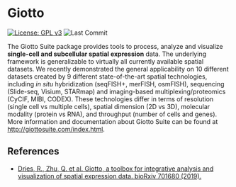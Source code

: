 
<!-- README.md is generated from README.Rmd. Please edit that file -->
<!-- This line is from RStudio -->

# Giotto

<!-- badges: start -->

[![License: GPL
v3](https://img.shields.io/badge/License-GPLv3-blue.svg)](https://www.gnu.org/licenses/gpl-3.0)
![Last Commit](https://badgen.net/github/last-commit/RubD/Giotto/suite)
<!-- badges: end -->

The Giotto Suite package provides tools to process, analyze and
visualize **single-cell and subcellular spatial expression** data. The
underlying framework is generalizable to virtually all currently
available spatial datasets. We recently demonstrated the general
applicability on 10 different datasets created by 9 different
state-of-the-art spatial technologies, including *in situ* hybridization
(seqFISH+, merFISH, osmFISH), sequencing (Slide-seq, Visium, STARmap)
and imaging-based multiplexing/proteomics (CyCIF, MIBI, CODEX). These
technologies differ in terms of resolution (single cell vs multiple
cells), spatial dimension (2D vs 3D), molecular modality (protein vs
RNA), and throughput (number of cells and genes). More information and
documentation about Giotto Suite can be found at
<http://giottosuite.com/index.html>.

<!-- <img src="inst/images/general_figs/overview_datasets.png" /> -->

## References

-   [Dries, R., Zhu, Q. et al. Giotto, a toolbox for integrative
    analysis and visualization of spatial expression data. bioRxiv
    701680 (2019).](https://www.biorxiv.org/content/10.1101/701680v2)
